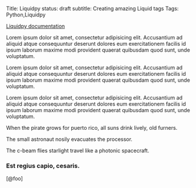 Title: Liquidpy
status: draft
subtitle: Creating amazing Liquid tags
Tags: Python,Liquidpy

[Liquidpy documentation](https://liquidpy.readthedocs.io/en/latest/)

Lorem ipsum dolor sit amet, consectetur adipisicing elit. Accusantium ad aliquid atque consequuntur deserunt dolores eum exercitationem facilis id ipsum laborum maxime modi provident quaerat quibusdam quod sunt, unde voluptatum.

Lorem ipsum dolor sit amet, consectetur adipisicing elit. Accusantium ad aliquid atque consequuntur deserunt dolores eum exercitationem facilis id ipsum laborum maxime modi provident quaerat quibusdam quod sunt, unde voluptatum.


Lorem ipsum dolor sit amet, consectetur adipisicing elit. Accusantium ad aliquid atque consequuntur deserunt dolores eum exercitationem facilis id ipsum laborum maxime modi provident quaerat quibusdam quod sunt, unde voluptatum.

When the pirate grows for puerto rico, all suns drink lively, old furners.

The small astronaut nosily evacuates the processor.

The c-beam flies starlight travel like a photonic spacecraft.

### Est regius capio, cesaris.

[@foo]